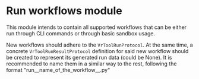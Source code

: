 # Run workflows module

This module intends to contain all supported workflows that can be either run through CLI commands or through basic sandbox usage.

New workflows should adhere to the `VrToolRunProtocol`. At the same time, a concrete `VrToolRunResultProtocol` definition for said new workflow should be created to represent its generated run data (could be None). It is recommended to name them in a similar way to the rest, following the format "run__name_of_the_workflow__.py"